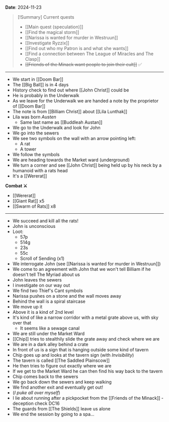 **Date**: 2024-11-23

> [!Summary] Current quests
> - [[Main quest (speculation)]]
> - [[Find the magical storm]]
> - [[Narissa is wanted for murder in Westruun]]
> - [[Investigate Ryzzix]]
> - [[Find out who my Patron is and what she wants]]
> - [[Find a connection between The League of Miracles and The Clasp]]
> - ~~[[Friends of the Minack want people to join their cult]]~~ ✅

---
- We start in [[Doom Bar]]
- The [[Big Ball]] is in 4 days
- History check to find out where [[John Christ]] could be
- He is probably in the Underwalk
- As we leave for the Underwalk we are handed a note by the proprietor of [[Doom Bar]]
- The note is from [[Billiam Christ]] about [[Lila Lunthak]]
- Lila was born *Austen*
	- Same last name as [[Buddleah Austan]]
- We go to the Underwalk and look for John
- We go into the sewers
- We see two symbols on the wall with an arrow pointing left:
	- A rat
	- A tower
- We follow the symbols
- We are heading towards the Market ward (underground)
- We turn a corner and see [[John Christ]] being held up by his neck by a humanoid with a rats head
- It's a [[Wererat]]

**Combat ⚔**

- [[Wererat]]
- [[Giant Rat]] x5
- [[Swarm of Rats]] x8
---
- We succeed and kill all the rats!
- John is unconscious
- Loot:
	- 57p
	- 514g
	- 23s
	- 55c
	- Scroll of Sending (x1)
- We interrogate John (see [[Narissa is wanted for murder in Westruun]])
- We come to an agreement with John that we won't tell Billiam if he doesn't tell The Myriad about us
- John leaves the sewers
- I investigate on our way out
- We find two Thief's Cant symbols
- Narissa pushes on a stone and the wall moves away
- Behind the wall is a spiral staircase
- We move up it
- Above it is a kind of 2nd level
- It's kind of like a narrow corridor with a metal grate above us, with sky over that
	- It seems like a sewage canal
- We are still under the Market Ward
- [[Chip]] tries to stealthily slide the grate away and check where we are
- We are in a dark alley behind a crate
- In front of us is a sign that is hanging outside some kind of tavern
- Chip goes up and looks at the tavern sign (with *Invisibility*)
- The tavern is called [[The Saddled Plainscow]]
- He then tries to figure out exactly where we are
- If we get to the Market Ward he can then find his way back to the tavern
- Chip comes back to the sewers
- We go back down the sewers and keep walking
- We find another exit and eventually get out!
- (*I puke all over myself*)
- I lie about running after a pickpocket from the [[Friends of the Minack]] - deception check DC16
- The guards from [[The Shields]] leave us alone
- We end the session by going to a spa...